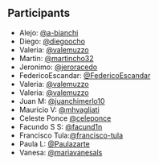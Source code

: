 ## Participants

- Alejo: [@a-bianchi](https://github.com/a-bianchi)
- Diego: [@diegoocho](https://github.com/diegoocho)
- Valeria: [@valemuzzo](https://github.com/valemuzzo)
- Martin: [@martincho32](https://github.com/martincho32)
- Jeronimo: [@jeroracedo](https://github.com/jeroracedo)
- FedericoEscandar: [@FedericoEscandar](https://github.com/FedericoEscandar)
- Valeria: [@valemuzzo](https://github.com/valemuzzo)
- Valeria: [@valemuzzo](https://github.com/valemuzzo)
- Juan M: [@juanchimerlo10](https://github.com/juanchimerlo10)
- Mauricio V: [@mhvagliati](https://github.com/mhvagliati)
- Celeste Ponce [@celeponce](https://github.com/celeponce)
- Facundo S S: [@facund1n](https://github.com/facund1n)
- Francisco Tula:[@francisco-tula](https://github.com/fracisco-tula)
- Paula L: [@Paulazarte](https://github.com/Paulazarte)
- Vanesa: [@mariavanesals](https://github.com/mariavanesals)